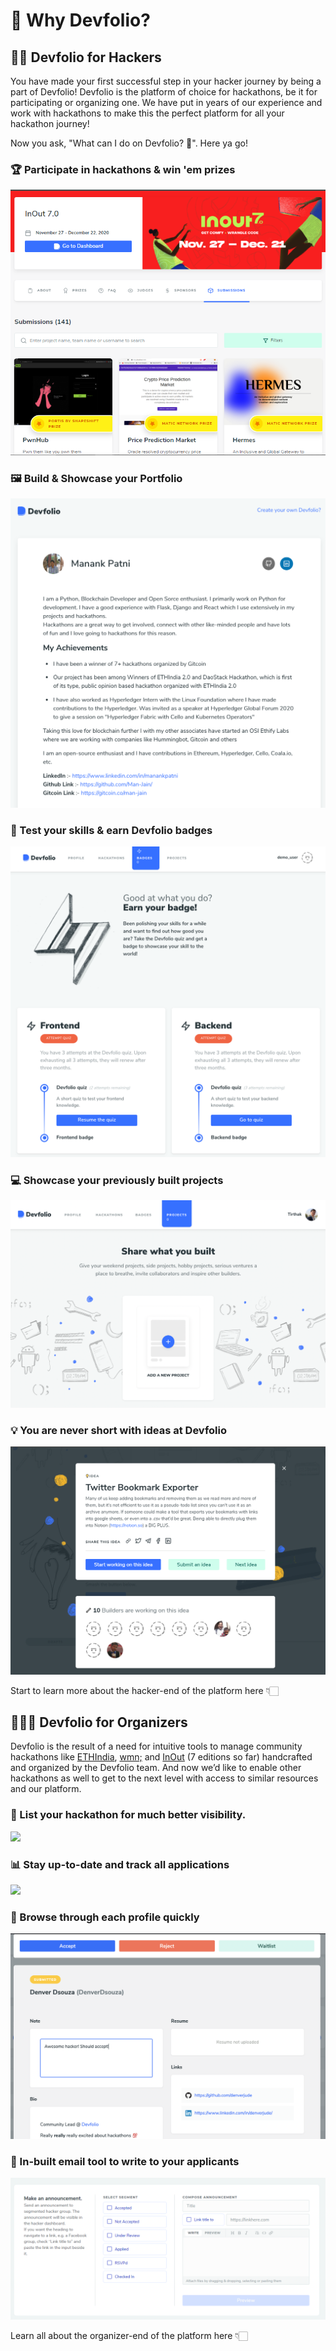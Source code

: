# 🤔 Why Devfolio?

## 👨‍💻 Devfolio for Hackers

You have made your first successful step in your hacker journey by being a part of Devfolio! Devfolio is the platform of choice for hackathons, be it for participating or organizing one. We have put in years of our experience and work with hackathons to make this the perfect platform for all your hackathon journey!

Now you ask, "What can I do on Devfolio? 🤔". Here ya go!

### 🏆 Participate in hackathons & win 'em prizes 

![](../.gitbook/assets/image%20%28133%29.png)

### 

### 🖼️ Build & Showcase your Portfolio

![](../.gitbook/assets/image%20%2887%29.png)

### 

### 🏅 Test your skills & earn Devfolio badges 

![](../.gitbook/assets/image%20%2875%29.png)

### 

### 💻 Showcase your previously built projects

![You can showcase projects even if you have not submitted them to any hackathon!](../.gitbook/assets/image%20%2893%29.png)

### 💡 You are never short with ideas at Devfolio

![](../.gitbook/assets/image%20%28132%29.png)

Start to learn more about the hacker-end of the platform here 👇🏻

## 🤹🏻‍♂️ Devfolio for Organizers 

Devfolio is the result of a need for intuitive tools to manage community hackathons like [ETHIndia](http://ethindia.co/), [wmn;](https://wmn.community/) and [InOut](http://hackinout.co/) \(7 editions so far\) handcrafted and organized by the Devfolio team. And now we’d like to enable other hackathons as well to get to the next level with access to similar resources and our platform.

### 👀 List your hackathon for much better visibility.

![](https://paper-attachments.dropbox.com/s_EC756F725F722BE94AD6EAF2936AE8E1CD7C7FCA9F39008B5476A130D7EE4B13_1568481116919_Screen+Shot+2019-09-14+at+10.13.53+PM.png)



### 📊 Stay up-to-date and track all applications

![](https://paper-attachments.dropbox.com/s_DF39119415D48D75A41A3100993F6D58FD194B951BE3C3AAB4AD2039B88A3347_1566654262029_Screen+Shot+2019-08-24+at+7.13.42+PM.png)

### 

### 📃 Browse through each profile quickly

![](../.gitbook/assets/image%20%282%29.png)

### 

### 📩 In-built email tool to write to your applicants

![](../.gitbook/assets/image%20%28134%29.png)



Learn all about the organizer-end of the platform here 👇🏻




